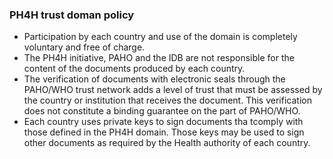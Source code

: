### PH4H trust doman policy

* Participation by each country and use of the domain is completely voluntary and free of charge.
* The PH4H initiative, PAHO and the IDB are not responsible for the content of the documents produced by each country.
* The verification of documents with electronic seals through the PAHO/WHO trust network adds a level of trust that must be assessed by the country or institution that receives the document. This verification does not constitute a binding guarantee on the part of PAHO/WHO.
* Each country uses private keys to sign documents tha tcomply with those defined in the PH4H domain. Those keys may be used to sign other documents as required by the Health authority of each country.
